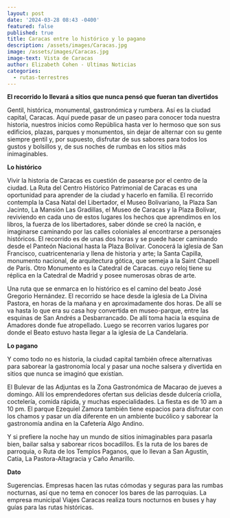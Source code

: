 ```yaml
---
layout: post
date: '2024-03-28 08:43 -0400'
featured: false
published: true
title: Caracas entre lo histórico y lo pagano
description: /assets/images/Caracas.jpg
image: /assets/images/Caracas.jpg
image-text: Vista de Caracas
author: Elizabeth Cohen - Ultimas Noticias
categories:
  - rutas-terrestres
---
```

**El recorrido lo llevará a sitios que nunca pensó que fueran tan divertidos**

Gentil, histórica, monumental, gastronómica y rumbera. Así es la ciudad capital, Caracas. Aquí puede pasar de un paseo para conocer toda nuestra historia, nuestros inicios como República hasta ver lo hermoso que son sus edificios, plazas, parques y monumentos, sin dejar de alternar con su gente siempre gentil y, por supuesto, disfrutar de sus sabores para todos los gustos y bolsillos y, de sus noches de rumbas en los sitios más inimaginables.

**Lo histórico**

Vivir la historia de Caracas es cuestión de pasearse por el centro de la ciudad. La Ruta del Centro Histórico Patrimonial de Caracas es una oportunidad para aprender de la ciudad y hacerlo en familia. El recorrido contempla la Casa Natal del Libertador, el Museo Bolivariano, la Plaza San Jacinto, La Mansión Las Gradillas, el Museo de Caracas y la Plaza Bolívar, reviviendo en cada uno de estos lugares los hechos que aprendimos en los libros, la fuerza de los libertadores, saber dónde se creó la nación, e imaginarse caminando por las calles coloniales al encontrarse a personajes históricos. El recorrido es de unas dos horas y se puede hacer caminando desde el Panteón Nacional hasta la Plaza Bolívar. Conocerá la iglesia de San Francisco, cuatricentenaria y llena de historia y arte; la Santa Capilla, monumento nacional, de arquitectura gótica, que semeja a la Saint Chapell de París. Otro Monumento es la Catedral de Caracas. cuyo reloj tiene su réplica en la Catedral de Madrid y posee numerosas obras de arte.

Una ruta que se enmarca en lo histórico es el camino del beato José Gregorio Hernández. El recorrido se hace desde la iglesia de La Divina Pastora, en horas de la mañana y en aproximadamente dos horas. De allí se va hasta lo que era su casa hoy convertida en museo-parque, entre las esquinas de San Andrés a Desbarrancado. De allí toma hacia la esquina de Amadores donde fue atropellado. Luego se recorren varios lugares por donde el Beato estuvo hasta llegar a la iglesia de La Candelaria.

**Lo pagano**

Y como todo no es historia, la ciudad capital también ofrece alternativas para saborear la gastronomía local y pasar una noche salsera y divertida en sitios que nunca se imaginó que existían.

El Bulevar de las Adjuntas es la Zona Gastronómica de Macarao de jueves a domingo. Allí los emprendedores ofertan sus delicias desde dulcería criolla, coctelería, comida rápida, y muchas especialidades. La fiesta es de 10 am a 10 pm. El parque Ezequiel Zamora también tiene espacios para disfrutar con los chamos y pasar un día diferente en un ambiente bucólico y saborear la gastronomía andina en la Cafetería Algo Andino.

Y si prefiere la noche hay un mundo de sitios inimaginables para pasarla bien, bailar salsa y saborear ricos bocadillos. Es la ruta de los bares de parroquia, o Ruta de los Templos Paganos, que lo llevan a San Agustín, Catia, La Pastora-Altagracia y Caño Amarillo.

**Dato**

Sugerencias. Empresas hacen las rutas cómodas y seguras para las rumbas nocturnas, así que no tema en conocer los bares de las parroquias. La empresa municipal Viajes Caracas realiza tours nocturnos en buses y hay guías para las rutas históricas.
